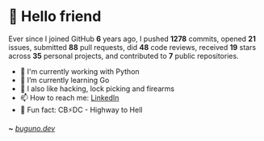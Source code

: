 # 🤖 Hello friend

Ever since I joined GitHub **6** years ago, I pushed **1278** commits, opened **21** issues, submitted **88** pull requests, did **48** code reviews, received **19** stars across **35** personal projects, and contributed to **7** public repositories.

- 🐍 I'm currently working with Python
- 🌱 I’m currently learning Go
- 🔭 I also like hacking, lock picking and firearms
- 📫 How to reach me: [LinkedIn](https://www.linkedin.com/in/brunodesouzabezerra/)
- 🤡 Fun fact: CB⚡DC - Highway to Hell

**~** [_buguno.dev_](https://buguno.dev)
